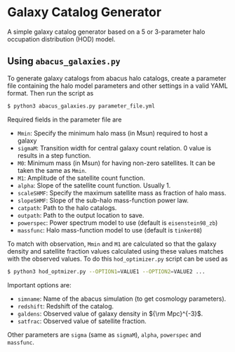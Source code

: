 # Galaxy Catalog Generator

A simple galaxy catalog generator based on a 5 or 3-parameter halo occupation distribution (HOD) model. 

## Using `abacus_galaxies.py`

To generate galaxy catalogs from abacus halo catalogs, create a parameter file 
containing the halo model parameters and other settings in a valid YAML format. 
Then run the script as

```sh
$ python3 abacus_galaxies.py parameter_file.yml
```

Required fields in the parameter file are 

+ ``Mmin``: Specify the minimum halo mass (in Msun) required to host a galaxy
+ ``sigmaM``: Transition width for central galaxy count relation. 0 value 
    is results in a step function.  
+ ``M0``: Minimum mass (in Msun) for having non-zero satellites. It can be taken
    the same as ``Mmin``.
+ ``M1``: Amplitude of the satellite count function.
+ ``alpha``: Slope of the satellite count function. Usually 1. 
+ ``scaleSHMF``: Specify the maximum satellite mass as fraction of halo mass. 
+ ``slopeSHMF``: Slope of the sub-halo mass-function power law.
+ ``catpath``: Path to the halo catalogs. 
+ ``outpath``: Path to the output location to save.
+ ``powerspec``: Power spectrum model to use (default is ``eisenstein98_zb``)
+ ``massfunc``: Halo mass-function model to use (default is ``tinker08``)

To match with observation, ``Mmin`` and ``M1`` are calculated so that the galaxy 
density and satellite fraction values calculated using these values matches with 
the observed values. To do this ``hod_optimizer.py`` script can be used as

```sh
$ python3 hod_optmizer.py --OPTION1=VALUE1 --OPTION2=VALUE2 ...
```

Important options are:

+ ``simname``: Name of the abacus simulation (to get cosmology parameters).
+ ``redshift``: Redshift of the catalog.
+ ``galdens``: Observed value of galaxy density in ${\rm Mpc}^{-3}$.
+ ``satfrac``: Observed value of satellite fraction.

Other parameters are ``sigma`` (same as ``sigmaM``), ``alpha``, ``powerspec`` and 
``massfunc``.
